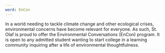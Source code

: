 ```yaml
---
word: EnCon
---
```


In a world needing to tackle climate change and other ecological crises, environmental concerns have become relevant for everyone. As such, St. Olaf is proud to offer the Environmental Conversations (EnCon) program. It is open to any admitted student wanting to start college in a learning community inquiring after a life of environmental thoughtfulness.
